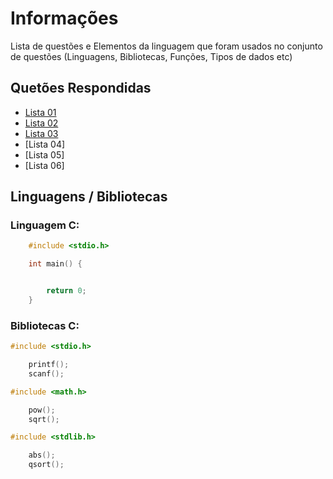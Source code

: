 
# Informações

Lista de questões e Elementos da linguagem que foram usados no conjunto de questões (Linguagens, Bibliotecas, Funções, Tipos de dados etc)

## Quetões Respondidas

* [Lista 01]()
* [Lista 02]()
* [Lista 03]()
* [Lista 04]
* [Lista 05]
* [Lista 06]

## Linguagens / Bibliotecas

### Linguagem C:

```c
    #include <stdio.h>

    int main() {


        return 0;
    }
```

### Bibliotecas C:

```c
#include <stdio.h>

    printf();
    scanf();
```
```c
#include <math.h>

    pow();
    sqrt();
```
```c
#include <stdlib.h>

    abs();
    qsort();
```